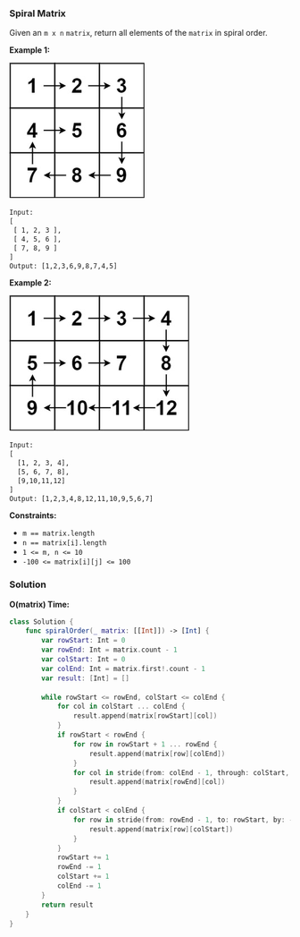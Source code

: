 
### Spiral Matrix

Given an `m x n` `matrix`, return all elements of the `matrix` in spiral order.

__Example 1:__

![question_54-0.jpg](../images/question_54-0.jpg)
```
Input:
[
 [ 1, 2, 3 ],
 [ 4, 5, 6 ],
 [ 7, 8, 9 ]
]
Output: [1,2,3,6,9,8,7,4,5]
```
__Example 2:__

![question_54-1.jpg](../images/question_54-1.jpg)
```
Input:
[
  [1, 2, 3, 4],
  [5, 6, 7, 8],
  [9,10,11,12]
]
Output: [1,2,3,4,8,12,11,10,9,5,6,7]
```

__Constraints:__
* `m == matrix.length`
* `n == matrix[i].length`
* `1 <= m, n <= 10`
* `-100 <= matrix[i][j] <= 100`

### Solution
__O(matrix) Time:__
```Swift
class Solution {
    func spiralOrder(_ matrix: [[Int]]) -> [Int] {
        var rowStart: Int = 0
        var rowEnd: Int = matrix.count - 1
        var colStart: Int = 0
        var colEnd: Int = matrix.first!.count - 1
        var result: [Int] = []

        while rowStart <= rowEnd, colStart <= colEnd {
            for col in colStart ... colEnd {
                result.append(matrix[rowStart][col])
            }
            if rowStart < rowEnd {
                for row in rowStart + 1 ... rowEnd {
                    result.append(matrix[row][colEnd])
                }
                for col in stride(from: colEnd - 1, through: colStart, by: -1) {
                    result.append(matrix[rowEnd][col])
                }
            }
            if colStart < colEnd {
                for row in stride(from: rowEnd - 1, to: rowStart, by: -1) {
                    result.append(matrix[row][colStart])
                }
            }
            rowStart += 1
            rowEnd -= 1
            colStart += 1
            colEnd -= 1
        }
        return result
    }
}
```